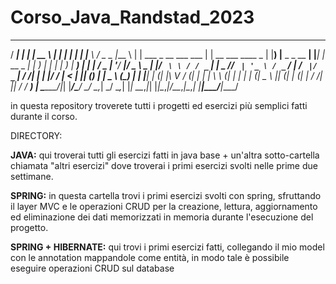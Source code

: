 # Corso_Java_Randstad_2023


   _____                             _                     _____                 _     _            _    ___   ___ ___  ____  
  / ____|                           | |                   |  __ \               | |   | |          | |  |__ \ / _ \__ \|___ \ 
 | |     ___  _ __ ___  ___         | | __ ___   ____ _   | |__) |__ _ _ __   __| |___| |_ __ _  __| |     ) | | | | ) | __) |
 | |    / _ \| '__/ __|/ _ \    _   | |/ _` \ \ / / _` |  |  _  // _` | '_ \ / _` / __| __/ _` |/ _` |    / /| | | |/ / |__ < 
 | |___| (_) | |  \__ \ (_) |  | |__| | (_| |\ V / (_| |  | | \ \ (_| | | | | (_| \__ \ || (_| | (_| |   / /_| |_| / /_ ___) |
  \_____\___/|_|  |___/\___/    \____/ \__,_| \_/ \__,_|  |_|  \_\__,_|_| |_|\__,_|___/\__\__,_|\__,_|  |____|\___/____|____/ 
                                                                                                                              
   


                                                                                                                          

in questa repository troverete tutti i progetti ed esercizi più semplici fatti durante il corso.

DIRECTORY:

**JAVA:**
qui troverai tutti gli esercizi fatti in java base + un'altra sotto-cartella chiamata "altri esercizi" dove troverai i primi esercizi svolti nelle prime due settimane.

**SPRING:**
in questa cartella trovi i primi esercizi svolti con spring, sfruttando il layer MVC e le operazioni CRUD per la creazione, lettura, aggiornamento ed eliminazione dei dati memorizzati in memoria durante l'esecuzione del progetto.

**SPRING + HIBERNATE:**
qui trovi i primi esercizi fatti, collegando il mio model con le annotation mappandole come entità, in modo tale è possibile eseguire operazioni CRUD sul database
